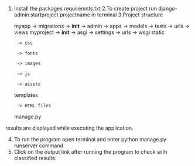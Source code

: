 1. Install the packages requiremnts.txt
2.To create project run django-admin startproject projectname in terminal
3.Project structure

	myapp
		-> migrations
		-> __init__
		-> admin
		-> apps
		-> models
		-> tests
		-> urls
		-> views
	myproject
		-> __init__
		-> asgi
		-> settings
		-> urls
		-> wsgi
	static

		-> css

		-> fonts

		-> images

		-> js

		-> assets

	templates

		-> HTML files

	manage.py


results are displayed while executing the application.

4. To run the program open terminal and enter python manage.py runserver command 
5. Click on the output link after running the program to check with classified results.
